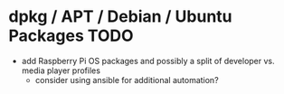 # dpkg / APT / Debian / Ubuntu Packages TODO

 - add Raspberry Pi OS packages and possibly a split of developer vs. media player profiles
   - consider using ansible for additional automation?
